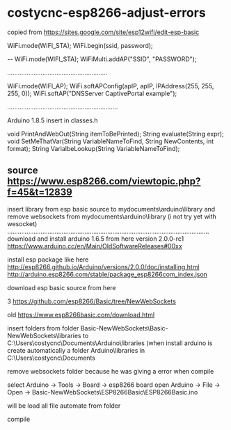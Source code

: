 # costycnc-esp8266-adjust-errors

copied from https://sites.google.com/site/esp12wifi/edit-esp-basic

WiFi.mode(WIFI_STA);
  WiFi.begin(ssid, password);

--
 WiFi.mode(WIFI_STA);
    WiFiMulti.addAP("SSID", "PASSWORD");

.........................................................

WiFi.mode(WIFI_AP);
  WiFi.softAPConfig(apIP, apIP, IPAddress(255, 255, 255, 0));
  WiFi.softAP("DNSServer CaptivePortal example");

...............................................................



Arduino 1.8.5
insert in classes.h

void PrintAndWebOut(String itemToBePrinted); 
String evaluate(String expr); 
void SetMeThatVar(String VariableNameToFind, String NewContents, int format);
String VarialbeLookup(String VariableNameToFind);

source https://www.esp8266.com/viewtopic.php?f=45&t=12839
---------------------------------------------------------------------------------------------------
insert library from esp basic source to mydocuments\arduino\library
and remove websockets from mydocuments\arduino\library (i not try yet with wesocket)
...................................................................................................................
download and install arduino 1.6.5 from here version 2.0.0-rc1
https://www.arduino.cc/en/Main/OldSoftwareReleases#00xx

install esp package like here
http://esp8266.github.io/Arduino/versions/2.0.0/doc/installing.html
http://arduino.esp8266.com/stable/package_esp8266com_index.json

download esp basic source from here

3 https://github.com/esp8266/Basic/tree/NewWebSockets

old https://www.esp8266basic.com/download.html


insert folders from folder Basic-NewWebSockets\Basic-NewWebSockets\libraries
to 
C:\Users\costycnc\Documents\Arduino\libraries 
(when install arduino is create automatically a folder Arduino\libraries  in C:\Users\costycnc\Documents

remove websockets folder because he was giving a error when compile

select Arduino -> Tools -> Board -> esp8266 board
open Arduino -> File -> Open -> Basic-NewWebSockets\ESP8266Basic\ESP8266Basic.ino

will be load all file automate from folder

compile 
